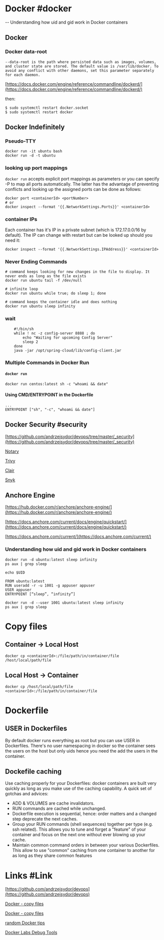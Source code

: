
# Docker #docker

-- Understanding how uid and gid work in Docker containers

## Docker

### Docker data-root

```
--data-root is the path where persisted data such as images, volumes, and cluster state are stored. The default value is /var/lib/docker. To avoid any conflict with other daemons, set this parameter separately for each daemon.
```

[https://docs.docker.com/engine/reference/commandline/dockerd/](https://docs.docker.com/engine/reference/commandline/dockerd/)

then:
```
$ sudo systemctl restart docker.socket 
$ sudo systemctl restart docker
```

## Docker Indefinitely

### Pseudo-TTY

```
docker run -it ubuntu bash
docker run -d -t ubuntu
```

### looking up port mappings

`docker run` accepts explicit port mappings as parameters or you can specify -P to map all ports automatically. The latter has the advantage of preventing conflicts and looking up the assigned ports can be done as follows:
 
 ```
docker port <containerId> <portNumber>
# or
docker inspect --format '{{.NetworkSettings.Ports}}' <containerId>
```

### container IPs

Each container has it's IP in a private subnet (which is 172.17.0.0/16 by default). 
The IP can change with restart but can be looked up should you need it:

```
docker inspect --format '{{.NetworkSettings.IPAddress}}' <containerId>
```

### Never Ending Commands

```
# command keeps looking for new changes in the file to display. It never ends as long as the file exists
docker run ubuntu tail -f /dev/null

# infinite loop
docker run ubuntu while true; do sleep 1; done

# command keeps the container idle and does nothing
docker run ubuntu sleep infinity
```

### wait

```
	#!/bin/sh
	while ! nc -z config-server 8888 ; do
	    echo "Waiting for upcoming Config Server"
	    sleep 2
	done
	java -jar /opt/spring-cloud/lib/config-client.jar
```

### Multiple Commands in Docker Run

#### `docker run`

```
docker run centos:latest sh -c "whoami && date"
```

#### Using CMD/ENTRYPOINT in the Dockerfile

```
...
ENTRYPOINT ["sh", "-c", "whoami && date"]
```

## Docker Security #security

[https://github.com/andrzejsydor/devops/tree/master/_security](https://github.com/andrzejsydor/devops/tree/master/_security)

[Notary](https://github.com/theupdateframework/notary)

[Trivy](https://github.com/aquasecurity/trivy)

[Clair](https://github.com/quay/clair)

[Snyk](https://snyk.io/product/container-vulnerability-management/)

## Anchore Engine

[https://hub.docker.com/r/anchore/anchore-engine/](https://hub.docker.com/r/anchore/anchore-engine/)

[https://docs.anchore.com/current/docs/engine/quickstart/](https://docs.anchore.com/current/docs/engine/quickstart/)

[https://docs.anchore.com/current/](https://docs.anchore.com/current/)


### Understanding how uid and gid work in Docker containers

```
docker run -d ubuntu:latest sleep infinity
ps aux | grep sleep
```

```
echo $UID
```

```
FROM ubuntu:latest
RUN useradd -r -u 1001 -g appuser appuser
USER appuser
ENTRYPOINT [“sleep”, “infinity”]
```

```
docker run -d --user 1001 ubuntu:latest sleep infinity
ps aux | grep sleep
```

# Copy files

## Container -> Local Host

```
docker cp <containerId>:/file/path/in/container/file /host/local/path/file
```

## Local Host -> Container

```
docker cp /host/local/path/file <containerId>:/file/path/in/container/file
```

# Dockerfile

## USER in Dockerfiles

By default docker runs everything as root but you can use USER in Dockerfiles. There's no user namespacing in docker so the container sees the users on the host but only uids hence you need the add the users in the container.

## Dockefile caching

Use caching properly for your Dockerfiles: docker containers are built very quickly as long as you make use of the caching capability. A quick set of gotchas and advices:
- ADD & VOLUMES are cache invalidators.
- RUN commands are cached while unchanged.
- Dockerfile execution is sequential, hence: order matters and a changed step deprecate the next caches.
- Group your RUN commands (shell sequences) together per type (e.g. ssh related). This allows you to tune and forget a "feature" of your container and focus on the next one without ever blowing up your cache.
- Maintain common command orders in between your various Dockerfiles. This allow to use "common" caching from one container to another for as long as they share common features

# Links #Link 

[https://github.com/andrzejsydor/devops](https://github.com/andrzejsydor/devops)

[Docker - copy files](https://mkyong.com/docker/how-to-copy-files-from-docker-container-to-host/)

[Docker - copy files](https://www.baeldung.com/ops/docker-copying-files)

[random Docker tips](https://csabapalfi.github.io/random-docker-tips/)

[Docker Labs Debug Tools](https://hub.docker.com/extensions/docker/labs-debug-tools-extension)
